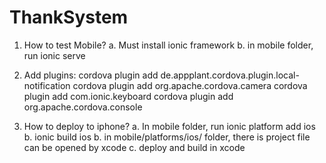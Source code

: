 # ThankSystem
1. How to test Mobile?
a. Must install ionic framework
b. in mobile folder, run ionic serve

2. Add plugins:
     cordova plugin add de.appplant.cordova.plugin.local-notification
     cordova plugin add org.apache.cordova.camera
     cordova plugin add com.ionic.keyboard
     cordova plugin add org.apache.cordova.console


3. How to deploy to iphone?
a. In mobile folder, run ionic platform add ios
b. ionic build ios
b. in mobile/platforms/ios/ folder, there is project file can be opened by xcode
c. deploy and build in xcode



